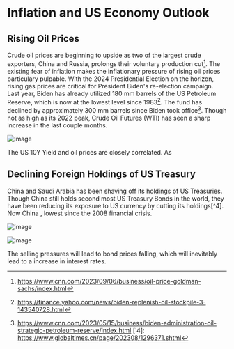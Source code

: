 # Inflation and US Economy Outlook
## Rising Oil Prices
Crude oil prices are beginning to upside as two of the largest crude exporters, China and Russia, prolongs their voluntary production cut[^1]. The existing fear of inflation makes the inflationary pressure of rising oil prices particulary pulpable. With the 2024 Presidential Election on the horizon, rising gas prices are critical for President Biden's re-election campaign. Last year, Biden has already utilized 180 mm barrels of the US Petroleum Reserve, which is now at the lowest level since 1983[^2]. The fund has declined by approximately 300 mm barrels since Biden took office[^3]. Though not as high as its 2022 peak, Crude Oil Futures (WTI) has seen a sharp increase in the last couple months.

![image](https://github.com/ki14jaeh/inProgress/assets/144283398/745f5f94-a5ad-4c33-b892-92b2dd2d496d)

The US 10Y Yield and oil prices are closely correlated. As

## Declining Foreign Holdings of US Treasury
China and Saudi Arabia has been shaving off its holdings of US Treasuries. Though China still holds second most US Treasury Bonds in the world, they have been reducing its exposure to US currency by cutting its holdings[^4]. Now China , lowest since the 2008 financial crisis.

![image](https://github.com/ki14jaeh/inProgress/assets/144283398/a34fa5b0-7001-4a8b-a3e0-26320bc24176|width='100')


![image](https://github.com/ki14jaeh/inProgress/assets/144283398/e8b5c733-b1c4-4f22-a8af-0b50e7b74b5e)

The selling pressures will lead to bond prices falling, which will inevitably lead to a increase in interest rates.

[^1]: https://www.cnn.com/2023/09/06/business/oil-price-goldman-sachs/index.html
[^2]: https://finance.yahoo.com/news/biden-replenish-oil-stockpile-3-143540728.html
[^3]: https://www.cnn.com/2023/05/15/business/biden-administration-oil-strategic-petroleum-reserve/index.html
['4]: https://www.globaltimes.cn/page/202308/1296371.shtml

